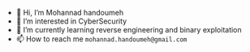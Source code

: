 - 👋 Hi, I’m Mohannad handoumeh
- 👀 I’m interested in CyberSecurity
- 🌱 I’m currently learning reverse engineering and binary exploitation
- 📫 How to reach me `mohannad.handoumeh@gmail.com`

<!---
TK757567/TK757567 is a ✨ special ✨ repository because its `README.md` (this file) appears on your GitHub profile.
You can click the Preview link to take a look at your changes.
--->
